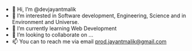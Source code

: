 - 👋 Hi, I’m @devjayantmalik
- 👀 I’m interested in Software development, Engineering, Science and in Environment and Universe.
- 🌱 I’m currently learning Web Development
- 💞️ I’m looking to collaborate on ...
- 📫 You can to reach me via email prod.jayantmalik@gmail.com 


